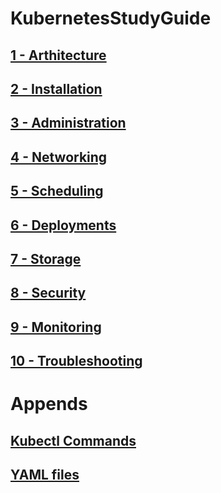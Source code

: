 # KubernetesStudyGuide
## [1  - Arthitecture](0-Architecture/readme.md)

## [2  - Installation](1-Installation/readme.md)

## [3  - Administration](2-Administration/readme.md)

## [4  - Networking](3-Networking/readme.md)

## [5  - Scheduling](4-Scheduling/readme.md)

## [6  - Deployments](5-Deployments/readme.md)

## [7  - Storage](6-Storage/readme.md)

## [8  - Security](7-Security/readme.md)

## [9  - Monitoring](8-Monitoring/readme.md)

## [10 - Troubleshooting](9-Troubleshooting/readme.md)


# Appends

## [Kubectl Commands](Y-Commands)
## [YAML files](Z-YamlFiles)
